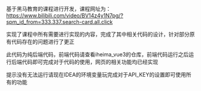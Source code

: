 基于黑马教育的课程进行开发，课程网址为：https://www.bilibili.com/video/BV14z4y1N7pg/?spm_id_from=333.337.search-card.all.click

实现了课程中所有需要进行实现的内容，完成了其中相关代码的设计，针对部分原有代码存在的问题进行了更正

此代码为纯后端代码，前端代码请查看iheima_vue3的仓库，前端代码运行之后运行后端代码即可完成对于代码的使用，网页的相关功能均已经实现

提示没有无法运行请现在IDEA的环境变量玩完成对于API_KEY的设置即可使用所有的功能
